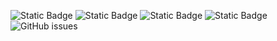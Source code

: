 ![Static Badge](https://img.shields.io/badge/blacklists-60-000000) ![Static Badge](https://img.shields.io/badge/blacklisted-2720449-cc0000) ![Static Badge](https://img.shields.io/badge/whitelisted-2242-00CC00) ![Static Badge](https://img.shields.io/badge/streaming_blacklist-28106-000000) ![GitHub issues](https://img.shields.io/github/issues/fabriziosalmi/blacklists)
